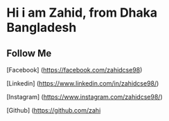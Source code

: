 # Hi i am Zahid, from Dhaka Bangladesh
## Follow Me
[Facebook] (https://facebook.com/zahidcse98)

[Linkedin] (https://www.linkedin.com/in/zahidcse98/)

[Instagram] (https://www.instagram.com/zahidcse98/)

[Github] (https://github.com/zahi
